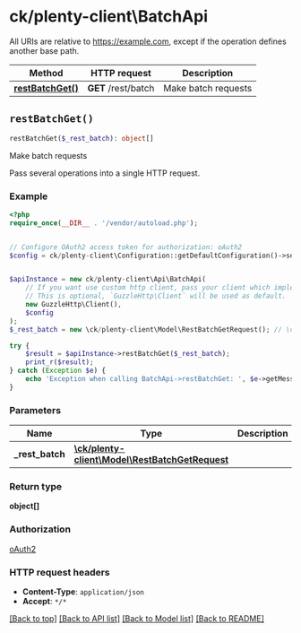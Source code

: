 # ck/plenty-client\BatchApi

All URIs are relative to https://example.com, except if the operation defines another base path.

| Method | HTTP request | Description |
| ------------- | ------------- | ------------- |
| [**restBatchGet()**](BatchApi.md#restBatchGet) | **GET** /rest/batch | Make batch requests |


## `restBatchGet()`

```php
restBatchGet($_rest_batch): object[]
```

Make batch requests

Pass several operations into a single HTTP request.

### Example

```php
<?php
require_once(__DIR__ . '/vendor/autoload.php');


// Configure OAuth2 access token for authorization: oAuth2
$config = ck/plenty-client\Configuration::getDefaultConfiguration()->setAccessToken('YOUR_ACCESS_TOKEN');


$apiInstance = new ck/plenty-client\Api\BatchApi(
    // If you want use custom http client, pass your client which implements `GuzzleHttp\ClientInterface`.
    // This is optional, `GuzzleHttp\Client` will be used as default.
    new GuzzleHttp\Client(),
    $config
);
$_rest_batch = new \ck/plenty-client\Model\RestBatchGetRequest(); // \ck/plenty-client\Model\RestBatchGetRequest

try {
    $result = $apiInstance->restBatchGet($_rest_batch);
    print_r($result);
} catch (Exception $e) {
    echo 'Exception when calling BatchApi->restBatchGet: ', $e->getMessage(), PHP_EOL;
}
```

### Parameters

| Name | Type | Description  | Notes |
| ------------- | ------------- | ------------- | ------------- |
| **_rest_batch** | [**\ck/plenty-client\Model\RestBatchGetRequest**](../Model/RestBatchGetRequest.md)|  | [optional] |

### Return type

**object[]**

### Authorization

[oAuth2](../../README.md#oAuth2)

### HTTP request headers

- **Content-Type**: `application/json`
- **Accept**: `*/*`

[[Back to top]](#) [[Back to API list]](../../README.md#endpoints)
[[Back to Model list]](../../README.md#models)
[[Back to README]](../../README.md)
